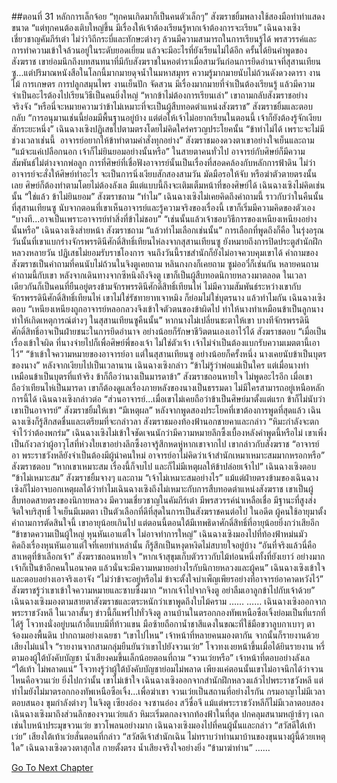 ##ตอนที่ 31 หลักการเล็กจ้อย
“ทุกคนเกิดมาก็เป็นคนตัวเล็กๆ”
สังฆราชยิ้มพลางใช้สองมือทำท่าแสดงขนาด “แต่ทุกคนต้องเติบใหญ่ขึ้น มีเรื่องให้เจ้าต้องเรียนรู้หากเจ้าต้องการจะเรียน”
เฉินฉางเซิงเชี่ยวชาญคัมภีร์เต๋า ไม่ว่าวิถีกระบี่และทักษะต่างๆ ล้วนมีความสามารถในการเรียนรู้ได้ พรสวรรค์และการทำความเข้าใจล้วนอยู่ในระดับยอดเยี่ยม แล้วจะมีอะไรที่ยังเรียนไม่ได้อีก
ครั้นได้ยินคำพูดของสังฆราช เขาย่อมนึกถึงบทสนทนาที่มีกับสังฆราชในหอตำราเมื่อสามวันก่อนการยึดอำนาจที่สุสานเทียนซู...แต่ปริมาณหนังสือในโลกนี้มากมายดุจน้ำในมหาสมุทร ความรู้มากมายนับไม่ถ้วนดังดวงดารา งานไม้ การเกษตร การปลูกสมุนไพร งานเย็นปัก จัดสวน มีเรื่องมากมายที่จำเป็นต้องเรียนรู้ แล้วมีความจำเป็นอะไรต้องไปเรียนวิธีเป็นคนยิ่งใหญ่
“หากข้าไม่ต้องการเรียนเล่า” เขาถามกลับสังฆราชอย่างจริงจัง “หรือนี่จะหมายความว่าข้าไม่เหมาะที่จะเป็นผู้สืบทอดตำแหน่งสังฆราช”
สังฆราชยิ้มและตอบกลับ “การอนุมานเช่นนี้ย่อมมีพื้นฐานอยู่บ้าง แต่ต่อให้เจ้าไม่อยากเรียนในตอนนี้ เจ้าก็ยังต้องรู้จักเงียบสักระยะหนึ่ง”
เฉินฉางเซิงปฏิเสธไปตามตรงโดยไม่คิดใคร่ครวญประโยคนั้น “ข้าทำไม่ได้ เพราะจะไม่มีช่วงเวลาเช่นนี้  อาจารย์อยากให้ข้าทำตามคำสั่งทุกอย่าง”
สังฆราชมองดวงตาเขาอย่างใจเย็นและถาม “แม้จะแค่เปลือกนอก เจ้าก็ไม่ยินยอมอย่างนั้นหรือ”
ในสายตาคนทั่วไป อาจารย์กับศิษย์ก็มีความสัมพันธ์ไม่ต่างจากพ่อลูก การที่ศิษย์ที่เชื่อฟังอาจารย์นั้นเป็นเรื่องที่สอดคล้องกับหลักการฟ้าดิน ไม่ว่าอาจารย์จะสั่งให้ศิษย์ทำอะไร จะเป็นการนิ่งเงียบสักสองสามวัน มัดมือรอให้จับ หรือฆ่าตัวตายตรงนั้นเลย ศิษย์ก็ต้องทำตามโดยไม่ต้องลังเล มีแต่แบบนี้ถึงจะเติมเต็มหน้าที่ของศิษย์ได้
เฉินฉางเซิงไม่คิดเช่นนั้น
“ใช่แล้ว ข้าไม่ยินยอม”
สังฆราชถาม “ทำไม”
เฉินฉางเซิงไม่เคยคิดถึงคำถามนี้ ราวกับว่าในคืนนั้นที่สุสานเทียนซู นับจากตอนที่เขาเห็นอาจารย์และรู้ความจริงของเรื่องนี้ เขาก็เริ่มมีความคิดของตัวเอง
“บางที...อาจเป็นเพราะอาจารย์ทำสิ่งที่ข้าไม่ชอบ”
“เช่นนั้นแล้วเจ้าชอบวิธีการของเหนียงเหนียงอย่างนั้นหรือ”
เฉินฉางเซิงส่ายหน้า
สังฆราชถาม “แล้วทำไมเลือกเช่นนั้น”
การเลือกที่พูดถึงก็คือ ในรุ่งอรุณวันนั้นที่เขาแบกร่างจักรพรรดินีศักดิ์สิทธิ์เทียนไห่ลงจากสุสานเทียนซู
ยังหมายถึงการปิดประตูสำนักฝึกหลวงหลายวัน ปฏิเสธไม่ยอมรับราชโองการ จนถึงวันนี้ราชสำนักก็ยังไม่อาจควบคุมเขาได้
คำถามของสังฆราชเป็นคำถามที่คนนับไม่ถ้วนในจิงตูเคยถาม หลินกงกงก็เคยถาม ซูม่ออวี๋ก็เช่นกัน หลายคนถามคำถามนี้กับเขา
หลังจากเดินทางจากซีหนิงถึงจิงตู เขาก็เป็นผู้สืบทอดนิกายหลวงมาตลอด ในเวลาเดียวกันก็เป็นคนที่ยืนอยู่ตรงข้ามจักรพรรดินีศักดิ์สิทธิ์เทียนไห่
ไม่มีความสัมพันธ์ระหว่างเขากับจักรพรรดินีศักดิ์สิทธิ์เทียนไห่
เขาไม่ใช่รัชทายาทเจาหมิง ก็ย่อมไม่ใช่บุตรนาง
แล้วทำไมกัน
เฉินฉางเซิงตอบ “เหนียงเหนียงถูกอาจารย์หลอกลวงจึงเข้าใจตัวตนของข้าผิดไป ทำให้นางทำเหมือนข้าเป็นลูกนาง ทำให้เกิดเหตุการณ์ต่างๆ ในสุสานเทียนซูคืนนั้น”
หากนางไม่เปลี่ยนชะตาให้เขา บางทีจักรพรรดินีศักดิ์สิทธิ์อาจเป็นฝ่ายชนะในการยึดอำนาจ อย่างน้อยก็รักษาชีวิตตนเองเอาไว้ได้
สังฆราชตอบ “เมื่อเป็นเรื่องเข้าใจผิด ที่นางจ่ายไปก็เพื่อศิษย์พี่ของเจ้า ไม่ใช่ตัวเจ้า เจ้าไม่จำเป็นต้องแบกรับความเมตตานี้เอาไว้”
“ข้าเข้าใจความหมายของอาจารย์อา แต่ในสุสานเทียนซู อย่างน้อยก็ครั้งหนึ่ง นางเคยนับข้าเป็นบุตรของนาง”
หลังจากเงียบไปเป็นเวลานาน เฉินฉางเซิงกล่าว “ข้าไม่รู้ว่าพ่อแม่เป็นใคร แต่เมื่อนางทำเหมือนข้าเป็นบุตรที่แท้จริง ข้าก็ถือว่านางเป็นมารดาข้า”
สังฆราชถอนหายใจ ไม่พูดอะไรอีก
เมื่อเขาถือว่าเทียนไห่เป็นมารดา เขาก็ต้องดูแลเรื่องภายหลังของนางเป็นธรรมดา
ไม่มีใครสามารถอยู่เหนือหลักการนี้ได้
เฉินฉางเซิงกล่าวต่อ “ส่วนอาจารย์...เมื่อเขาไม่เคยถือว่าข้าเป็นศิษย์มาตั้งแต่แรก ข้าก็ไม่นับว่าเขาเป็นอาจารย์”
สังฆราชยิ้มให้เขา “มีเหตุผล”
หลังจากพูดสองประโยคที่เขาต้องการพูดที่สุดแล้ว เฉินฉางเซิงก็รู้สึกสดชื่นและเตรียมที่จะกล่าวลา
สังฆราชมองท้องฟ้านอกชายคาและกล่าว “หิมะกำลังจะตก จำไว้ว่าต้องพกร่ม”
เฉินฉางเซิงไม่เข้าใจชัดเจนนักว่ามีความหมายลึกซึ้งเบื้องหลังคำพูดนี้หรือไม่ เขาเพิ่งเป็นกังวลว่าผู้อาวุโสที่ห่วงใยเขาอย่างลึกซึ้งอาจรู้สึกหดหู่หากเขาจากไป
เขากล่าวกับสังฆราช “อาจารย์อา พระราชวังหลียังจำเป็นต้องมีผู้นำคนใหม่ อาจารย์อาไม่คิดว่าเจ้าสำนักเหมาเหมาะสมมากหรอกหรือ”
สังฆราชตอบ “หากเขาเหมาะสม เรื่องนี้ก็จบไป และก็ไม่มีเหตุผลให้ข้าปล่อยเจ้าไป”
เฉินฉางเซิงตอบ “ข้าไม่เหมาะสม”
สังฆราชยิ้มจางๆ และถาม “เจ้าไม่เหมาะสมอย่างไร”
แม้แต่ฝ่ายตรงข้ามของเฉินฉางเซิงก็ไม่อาจบอกเหตุผลได้ว่าทำไมเฉินฉางเซิงถึงไม่เหมาะกับการสืบทอดตำแหน่งสังฆราช
เขาเป็นผู้สืบทอดสายตรงของนิกายหลวง มีความเชี่ยวชาญในคัมภีร์เต๋า มีพรสวรรค์น่าเหลือเชื่อ มีฐานะที่สูงส่ง จิตใจบริสุทธิ์ ใจเย็นมีเมตตา เป็นตัวเลือกที่ดีที่สุดในการเป็นสังฆราชคนต่อไป
ในอดีต ผู้คนใช้อายุมาตั้งคำถามการตัดสินใจนี้ เขาอายุน้อยเกินไป แต่ตอนนี้ตอนใต้มีเทพธิดาศักดิ์สิทธิ์ที่อายุน้อยยิ่งกว่าเสียอีก
“ข้าขาดความเป็นผู้ใหญ่ หุนหันเอาแต่ใจ ไม่อาจทำการใหญ่”
เฉินฉางเซิงมองไปที่ท้องฟ้าหม่นมัว คิดถึงเรื่องหุนหันเอาแต่ใจที่เคยทำเหล่านั้น ก็รู้สึกเป็นหงุดหงิดไม่สบายใจอยู่บ้าง
“อันที่จริงแล้วนี่คือสาเหตุที่ข้าเลือกเจ้า”
สังฆราชถอนหายใจ “หากเจ้าสุขุมเก็บตัวราวกับไม้ท่อนหนึ่งทั้งที่ยังเยาว์ อย่างมากเจ้าก็เป็นข้าอีกคนในอนาคต แล้วนั่นจะมีความหมายอย่างไรกับนิกายหลวงและผู้คน”
เฉินฉางเซิงเข้าใจและตอบอย่างเอาจริงเอาจัง “ไม่ว่าข้าจะอยู่หรือไม่ ข้าจะตั้งใจบำเพ็ญเพียรอย่างที่อาจารย์อาคาดหวังไว้”
สังฆราชรู้ว่าเขาเข้าใจความหมายและซาบซึ้งมาก “หากเจ้าไปจากจิงตู อย่าลืมเอาลูกข้าไปกับเจ้าด้วย”
เฉินฉางเซิงมองตามสายตาสังฆราชและตระหนักว่าเขาพูดถึงใบไม้คราม
……
……
เฉินฉางเซิงออกจากพระราชวังหลี
ในเวลาสั้นๆ ข่าวนี้ก็แพร่ไปทั่วจิงตู
ลานบ้านในตรอกกองทัพเหนือซือเจิ้งย่อมเป็นที่แรกที่ได้รู้
โจวทงนั่งอยู่บนเก้าอี้แบบมีที่ท้าวแขน มือซ้ายถือกาน้ำชาสีแดงในขณะที่ใช้มือขวาลูบกาเบาๆ ตาจ้องมองพื้นดิน ปากถามอย่างเฉยชา “เขาไปไหน”
เจ้าหน้าที่หลายคนมองตากัน จากนั้นก็รายงานด้วยเสียงไม่แน่ใจ “รายงานจากสามกลุ่มยืนยันว่าเขาไปยังจวนเว่ย”
โจวทงเงยหน้าขึ้นเมื่อได้ยินรายงาน หรี่ตามองผู้ใต้บังคับบัญชา น้ำเสียงคมขึ้นเล็กน้อยตอนที่ถาม “จวนเว่ยหรือ”
เจ้าหน้าที่ตอบอย่างลังเล “ใต้เท้า ไม่พลาดแน่”
โจวทงรู้ว่าผู้ใต้บังคับบัญชาย่อมไม่พลาด
เพียงแค่ตอนนั้นเขาไม่อาจนึกได้ว่าจวนไหนคือจวนเว่ย
ยิ่งไปกว่านั้น เขาไม่เข้าใจ เฉินฉางเซิงออกจากสำนักฝึกหลวงแล้วไปพระราชวังหลี แต่ทำไมยังไม่มาตรอกกองทัพเหนือซือเจิ้ง...เพื่อฆ่าเขา
จวนเว่ยเป็นสถานที่อย่างไรกัน
กรมอาญาไม่มีเวลาตอบสนอง ขุมกำลังต่างๆ ในจิงตู เซียงอ๋อง จงซานอ๋อง สวีซื่อจี แม้แต่พระราชวังหลีก็ไม่มีเวลาตอบสอง
เฉินฉางเซิงมาถึงส่วนลึกของจวนเว่ยแล้ว
หิมะเริ่มตกลงจากท้องฟ้าในที่สุด ปกคลุมสนามหญ้าช้าๆ
เฉกเช่นใบหน้าประมุขจวนเว่ย ขาวโพลนอย่างมาก
เฉินฉางเซิงมองไปที่คนผู้นั้นและกล่าว “สวัสดีใต้เท้าเว่ย”
เสียงใต้เท้าเว่ยสั่นตอนที่กล่าว “สวัสดีเจ้าสำนักเฉิน ไม่ทราบว่าท่านมาบ้านของขุนนางผู้นี้ด้วยเหตุใด”
เฉินฉางเซิงดวงตาสุกใส กายตั้งตรง น้ำเสียงจริงใจอย่างยิ่ง
“ข้ามาฆ่าท่าน”
……


[Go To Next Chapter]( ./704.md)